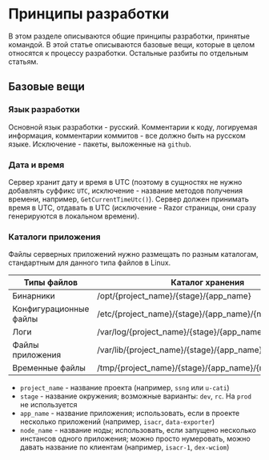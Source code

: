 # Принципы разработки

В этом разделе описываются общие принципы разработки, принятые командой. В этой статье описываются базовые вещи, которые в целом относятся к процессу разработки. Остальные разбиты по отдельным статьям.

## Базовые вещи

### Язык разработки

Основной язык разработки - русский. Комментарии к коду, логируемая информация, комментарии коммитов - все должно быть на русском языке. Исключение - пакеты, выложенные на `github`.

### Дата и время

Сервер хранит дату и время в UTC (поэтому в сущностях не нужно добавлять суффикс `UTC`, исключение - название методов получения времени, например, `GetCurrentTimeUtc()`). Сервер должен принимать время в UTC, отдавать в UTC (исключение - Razor страницы, они сразу генерируются в локальном времени).

### Каталоги приложения

Файлы серверных приложений нужно размещать по разным каталогам, стандартным для данного типа файлов в Linux.

|Типы файлов|Каталог хранения|
|--- |--- |
|Бинарники |/opt/{project_name}/{stage}/{app_name} |
|Конфигурационные файлы |/etc/{project_name}/{stage}/{app_name}/{node_name} |
|Логи |/var/log/{project_name}/{stage}/{app_name}/{node_name} |
|Файлы приложения |/var/lib/{project_name}/{stage}/{app_name}/{node_name} |
|Временные файлы |/tmp/{project_name}/{stage}/{app_name}/{node_name} |

- `project_name` - название проекта (например, `ssng` или `u-cati`) 
- `stage` - название окружения; возможные варианты: `dev`, `rc`. На `prod` не используется
- `app_name` - название приложения; использовать, если в проекте несколько приложений (например, `isacr`, `data-exporter`)
- `node_name` - название ноды; использовать, если запущено несколько инстансов одного приложения; можно просто нумеровать, можно давать название по клиентам (например, `isacr-1`, `dex-wciom`)